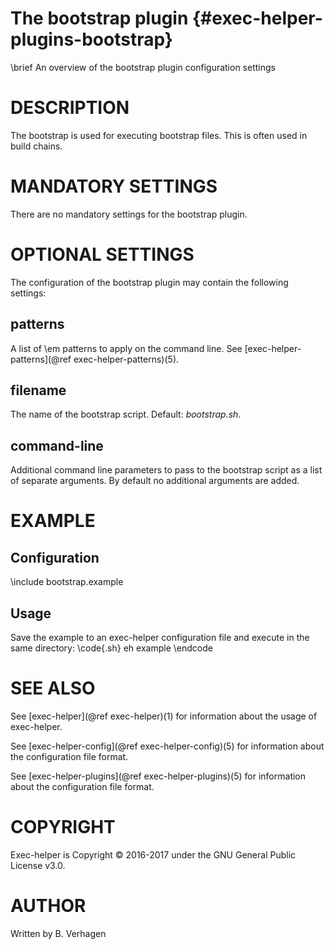The bootstrap plugin  {#exec-helper-plugins-bootstrap}
====================
\brief An overview of the bootstrap plugin configuration settings

# DESCRIPTION
The bootstrap is used for executing bootstrap files. This is often used in build chains.

# MANDATORY SETTINGS
There are no mandatory settings for the bootstrap plugin.

# OPTIONAL SETTINGS
The configuration of the bootstrap plugin may contain the following settings:
 
## patterns
A list of \em patterns to apply on the command line. See [exec-helper-patterns](@ref exec-helper-patterns)(5).
 
## filename
The name of the bootstrap script. Default: _bootstrap.sh_.

## command-line
Additional command line parameters to pass to the bootstrap script as a list of separate arguments. By default no additional arguments are added.

# EXAMPLE
## Configuration
\include bootstrap.example

## Usage
Save the example to an exec-helper configuration file and execute in the same directory:
\code{.sh}
eh example
\endcode

# SEE ALSO
See [exec-helper](@ref exec-helper)(1) for information about the usage of exec-helper.

See [exec-helper-config](@ref exec-helper-config)(5) for information about the configuration file format.

See [exec-helper-plugins](@ref exec-helper-plugins)(5) for information about the configuration file format.

# COPYRIGHT
 Exec-helper is Copyright &copy; 2016-2017 under the GNU General Public License v3.0.

# AUTHOR
Written by B. Verhagen
